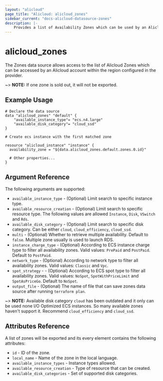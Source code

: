 ```yaml
---
layout: "alicloud"
page_title: "Alicloud: alicloud_zones"
sidebar_current: "docs-alicloud-datasource-zones"
description: |-
    Provides a list of Availability Zones which can be used by an Alicloud account.
---
```


# alicloud\_zones

The Zones data source allows access to the list of Alicloud Zones which can be accessed by an Alicloud account within the region configured in the provider.

~> **NOTE:** If one zone is sold out, it will not be exported.

## Example Usage

```
# Declare the data source
data "alicloud_zones" "default" {
	"available_instance_type"= "ecs.n4.large"
	"available_disk_category"= "cloud_ssd"
}

# Create ecs instance with the first matched zone

resource "alicloud_instance" "instance" {
  availability_zone = "${data.alicloud_zones.default.zones.0.id}"

  # Other properties...
}

```

## Argument Reference

The following arguments are supported:

* `available_instance_type` - (Optional) Limit search to specific instance type.
* `available_resource_creation` - (Optional) Limit search to specific resource type. The following values are allowed `Instance`, `Disk`, `VSwitch` and `Rds`.
* `available_disk_category` - (Optional) Limit search to specific disk category. Can be either `cloud`, `cloud_efficiency`, `cloud_ssd`.
* `multi` - (Optional) Whether to retrieve multiple availability. Default to `false`. Multiple zone usually is used to launch RDS.
* `instance_charge_type` - (Optional) According to ECS instance charge type to filter all availability zones. Valid values: `PrePaid` and `PostPaid`. Default to `PostPaid`.
* `network_type` - (Optional) According to network type to filter all availability zones. Valid values: `Classic` and `Vpc`.
* `spot_strategy` - - (Optional) According to ECS spot type to filter all availability zones. Valid values: `NoSpot`, `SpotWithPriceLimit` and `SpotAsPriceGo`. Default to `NoSpot`.
* `output_file` - (Optional) The name of file that can save zones data source after running `terraform plan`.

~> **NOTE:** Available disk category `cloud` has been outdated and it only can be used none I/O Optimized ECS instances. So many available zones haven't support it. Recommend `cloud_efficiency` and `cloud_ssd`.

## Attributes Reference

A list of zones will be exported and its every element contains the following attributes:

* `id` - ID of the zone.
* `local_name` - Name of the zone in the local language.
* `available_instance_types` - Instance types allowed.
* `available_resource_creation` - Type of resource that can be created.
* `available_disk_categories` - Set of supported disk categories.
